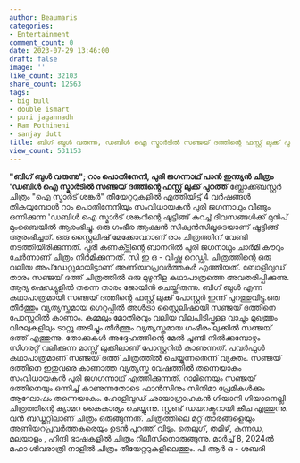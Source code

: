 ```yaml
---
author: Beaumaris
categories:
- Entertainment
comment_count: 0
date: 2023-07-29 13:46:00
draft: false
image: ''
like_count: 32103
share_count: 12563
tags:
- big bull
- double ismart
- puri jagannadh
- Ram Pothineni
- sanjay dutt
title: ബിഗ് ബുൾ വരുന്നു, ഡബിൾ ഐ സ്മാർടിൽ സഞ്ജയ് ദത്തിന്റെ ഫസ്റ്റ് ലുക്ക് പുറത്ത്
view_count: 531153
---
```


**"ബിഗ് ബുൾ വരുന്നു"; റാം പൊതിനേനി, പുരി ജഗന്നാഥ്‌ പാൻ ഇന്ത്യൻ ചിത്രം 'ഡബിൾ ഐ സ്മാർടിൽ സഞ്ജയ് ദത്തിന്റെ ഫസ്റ്റ് ലുക്ക് പുറത്ത്** ബ്ലോക്ക്ബസ്റ്റർ ചിത്രം "ഐ സ്മാർട് ശങ്കർ" തീയേറ്ററുകളിൽ എത്തിയിട്ട് 4 വർഷങ്ങൾ തികയുമ്പോൾ റാം പൊതിനേനിയും സംവിധായകൻ പുരി ജഗന്നാഥും വീണ്ടും ഒന്നിക്കുന്ന 'ഡബിൾ ഐ സ്മാർട് ശങ്കറിന്റെ ഷൂട്ടിങ്ങ് കുറച്ച് ദിവസങ്ങൾക്ക് മുൻപ് മുംബൈയിൽ ആരംഭിച്ചു. ഒരു ഗംഭീര ആക്ഷൻ സീക്വൻസിലൂടെയാണ് ഷൂട്ടിങ്ങ് ആരംഭിച്ചത്. ഒരു സ്റ്റൈലിഷ് മേക്കോവറാണ് രാം ചിത്രത്തിന് വേണ്ടി നടത്തിയിരിക്കുന്നത്. പുരി കണക്ട്സിന്റെ ബാനറിൽ പുരി ജഗനാഥും ചാർമി കൗറും ചേർന്നാണ് ചിത്രം നിർമിക്കുന്നത്. സി ഇ ഒ - വിഷ്ണു റെഡ്ഢി. [](https://cdn.boolokam.com/articles/2023/07/iiiiiiii-1.jpg)ചിത്രത്തിന്റെ ഒരു വലിയ അപ്‌ഡേറ്റുമായിട്ടാണ് അണിയറപ്രവർത്തകർ എത്തിയത്. ബോളിവുഡ് താരം സഞ്ജയ് ദത്ത് ചിത്രത്തിൽ ഒരു മുഴുനീള കഥാപാത്രത്തെ അവതരിപ്പിക്കുന്നു. ആദ്യ ഷെഡ്യുളിൽ തന്നെ താരം ജോയിൻ ചെയ്തിരുന്നു. ബിഗ് ബുൾ എന്ന കഥാപാത്രമായി സഞ്ജയ് ദത്തിന്റെ ഫസ്റ്റ് ലുക്ക് പോസ്റ്റർ ഇന്ന് പുറത്തുവിട്ടു.ഒരു തീർത്തും വ്യത്യസ്തമായ ഗെറ്റപ്പിൽ അൾട്രാ സ്റ്റൈലിഷായി സഞ്ജയ് ദത്തിനെ പോസ്റ്ററിൽ കാണാം. കമ്മലും മോതിരവും വലിയ വിലപിടിപ്പുള്ള വാച്ചും മുഖത്തും വിരലുകളിലും ടാറ്റൂ അടിച്ചും തീർത്തും വ്യത്യസ്തമായ ഗംഭീരം ലുക്കിൽ സഞ്ജയ് ദത്ത് എത്തുന്നു. തോക്കുകൾ അദ്ദേഹത്തിന്റെ മേൽ ചൂണ്ടി നിൽക്കുമ്പോഴും സിഗരറ്റ് വലിക്കുന്ന മാസ്സ് ലുക്കിലാണ് പോസ്റ്ററിൽ കാണുന്നത്. പവർഫുൾ കഥാപാത്രമാണ് സഞ്ജയ് ദത്ത് ചിത്രത്തിൽ ചെയ്യുന്നതെന്ന് വ്യക്തം. സഞ്ജയ് ദത്തിനെ ഇതുവരെ കാണാത്ത വ്യത്യസ്ത വേഷത്തിൽ തന്നെയാകും സംവിധായകൻ പുരി ജഗഗന്നാഥ്‌ എത്തിക്കുന്നത്. റാമിനെയും സഞ്ജയ് ദത്തിനെയും ഒന്നിച്ച് കാണുന്നതോടെ ഫാൻസിനും സിനിമാ പ്രേമികൾക്കും ആഘോഷം തന്നെയാകും. ഹോളിവുഡ് ഛായാഗ്രാഹകൻ ഗിയാനി ഗിയാനെല്ലി ചിത്രത്തിന്റെ ക്യാമറ കൈകാര്യം ചെയ്യുന്നു. സ്റ്റണ്ട് ഡയറക്ടറായി കീച എത്തുന്നു. വൻ ബഡ്ജറ്റിലാണ് ചിത്രം ഒരുങ്ങുന്നത്. ചിത്രത്തിലെ മറ്റ് താരങ്ങളെയും അണിയറപ്രവർത്തകരെയും ഉടൻ പുറത്ത് വിടും. തെലുഗ്, തമിഴ്, കന്നഡ, മലയാളം , ഹിന്ദി ഭാഷകളിൽ ചിത്രം റിലീസിനൊരുങ്ങുന്നു. മാർച്ച് 8, 2024ൽ മഹാ ശിവരാത്രി നാളിൽ ചിത്രം തീയേറ്ററുകളിലെത്തും. പി ആർ ഒ - ശബരി